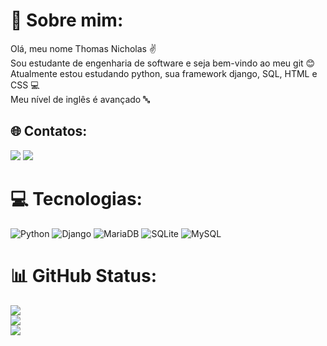 # 💫 Sobre mim:
Olá, meu nome Thomas Nicholas ✌️<br>Sou estudante de engenharia de software e seja bem-vindo ao meu git 😊<br>Atualmente estou estudando python, sua framework django, SQL, HTML e CSS 💻<br>Meu nível de inglês é avançado 🔤 <br>


## 🌐 Contatos:
<a href="https://www.linkedin.com/in/thomaas-nicholas" target="_blank"><img src="https://img.shields.io/badge/-LinkedIn-%230077B5?style=for-the-badge&logo=linkedin&logoColor=white" target="_blank"></a>
<a href = "mailto:thomasnicholaas@gmail.com"><img src="https://img.shields.io/badge/Gmail-D14836?style=for-the-badge&logo=gmail&logoColor=white" target="_blank"></a>

# 💻 Tecnologias:
![Python](https://img.shields.io/badge/python-3670A0?style=for-the-badge&logo=python&logoColor=ffdd54) ![Django](https://img.shields.io/badge/django-%23092E20.svg?style=for-the-badge&logo=django&logoColor=white) ![MariaDB](https://img.shields.io/badge/MariaDB-003545?style=for-the-badge&logo=mariadb&logoColor=white) ![SQLite](https://img.shields.io/badge/sqlite-%2307405e.svg?style=for-the-badge&logo=sqlite&logoColor=white) ![MySQL](https://img.shields.io/badge/mysql-%2300f.svg?style=for-the-badge&logo=mysql&logoColor=white)
# 📊 GitHub Status:
![](https://github-readme-stats.vercel.app/api?username=ThomasNicholas21&theme=dracula&hide_border=false&include_all_commits=true&count_private=true)<br/>
![](https://github-readme-streak-stats.herokuapp.com/?user=ThomasNicholas21&theme=dracula&hide_border=false)<br/>
![](https://github-readme-stats.vercel.app/api/top-langs/?username=ThomasNicholas21&theme=dracula&hide_border=false&include_all_commits=true&count_private=true&layout=compact)

<!-- Proudly created with GPRM ( https://gprm.itsvg.in ) -->
